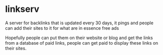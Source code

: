 linkserv
========

A server for backlinks that is updated every 30 days, it pings and people can add their sites to it for what are in essence free ads

Hopefully people can put them on their website or blog and get the links from a database of paid links, people can get paid to display these links on their sites.
